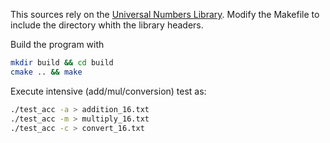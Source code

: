 This sources rely on the [Universal Numbers Library](https://github.com/stillwater-sc/universal/tree/main). Modify the Makefile to include the directory whith the library headers.

Build the program with
```bash
mkdir build && cd build
cmake .. && make
```

Execute intensive (add/mul/conversion) test as:
```bash
./test_acc -a > addition_16.txt
./test_acc -m > multiply_16.txt
./test_acc -c > convert_16.txt
```


<!-- 
# Run multiple experiments
./test_acc -c > convert_16_1.txt & ./test_acc -m > multiply_16_1.txt & ./test_acc -a > addition_16_1.txt &
./test_acc -c > convert_16_2.txt & ./test_acc -m > multiply_16_2.txt & ./test_acc -a > addition_16_2.txt & 
-->